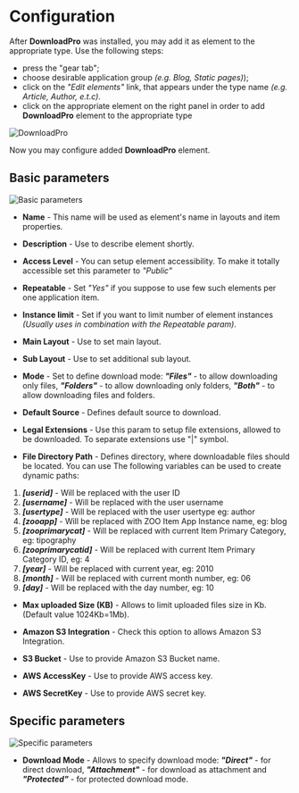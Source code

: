 # Configuration

After **DownloadPro** was installed, you may add it as element to the appropriate type. Use the following steps: 
- press the "gear tab";
- choose desirable application group *(e.g. Blog, Static pages)*);
- click on the *"Edit elements"* link, that appears under the type name *(e.g. Article, Author, e.t.c)*.
- click on the appropriate element on the right panel in order to add **DownloadPro** element to the appropriate type

![DownloadPro](/images/dnloadpro_element.png)

Now you may configure added **DownloadPro** element.

## Basic parameters

![Basic parameters](/images/basic_params.png)

- **Name** - This name will be used as element's name in layouts and item properties.

- **Description** - Use to describe element shortly.

- **Access Level** - You can setup element accessibility. To make it totally accessible set this parameter to *"Public"*

- **Repeatable** - Set *"Yes"* if you suppose to use few such elements per one application item.

- **Instance limit** - Set if you want to limit number of element instances *(Usually uses in combination with the Repeatable param)*.

- **Main Layout** - Use to set main layout.

- **Sub Layout**  - Use to set additional sub layout.

- **Mode** - Set to define download mode: ***"Files"*** - to allow downloading only files, ***"Folders"*** - to allow downloading only folders, ***"Both"*** - to allow downloading files and folders.

- **Default Source** - Defines default source to download.

- **Legal Extensions** - Use this param to setup file extensions, allowed to be downloaded. To separate extensions use "|" symbol.

- **File Directory Path** - Defines directory, where downloadable files should be located. You can use The following variables can be used to create dynamic paths:

1. ***[userid]*** - Will be replaced with the user ID
2. ***[username]*** - Will be replaced with the user username
3. ***[usertype]*** - Will be replaced with the user usertype eg: author
4. ***[zooapp]*** - Will be replaced with ZOO Item App Instance name, eg: blog
5. ***[zooprimarycat]*** - Will be replaced with current Item Primary Category, eg: tipography
6. ***[zooprimarycatid]*** - Will be replaced with current Item Primary Category ID, eg: 4
7. ***[year]*** - Will be replaced with current year, eg: 2010
8. ***[month]*** - Will be replaced with current month number, eg: 06
9. ***[day]*** - Will be replaced with the day number, eg: 10

- **Max uploaded Size (KB)** - Allows to limit uploaded files size in Kb. (Default value 1024Kb=1Mb).

- **Amazon S3 Integration** - Check this option to allows Amazon S3 Integration.

- **S3 Bucket** - Use to provide Amazon S3 Bucket name.

- **AWS AccessKey** - Use to provide AWS access key.

- **AWS SecretKey** - Use to provide AWS secret key.

## Specific parameters

![Specific parameters](/images/specific_params.png)

- **Download Mode** - Allows to specify download mode: ***"Direct"*** - for direct download, ***"Attachment"*** - for download as attachment and ***"Protected"*** - for protected download mode.
